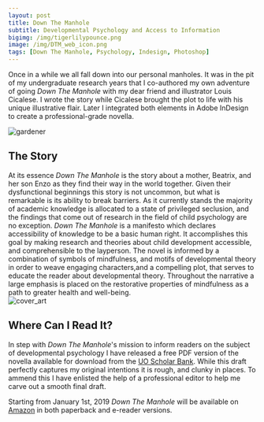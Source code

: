 ```yaml
---
layout: post
title: Down The Manhole
subtitle: Developmental Psychology and Access to Information
bigimg: /img/tigerlilypounce.png
image: /img/DTM_web_icon.png
tags: [Down The Manhole, Psychology, Indesign, Photoshop]
---
```

Once in a while we all fall down into our personal manholes. It was in the pit of my undergraduate research years that I co-authored my own adventure of going _Down The Manhole_ with my dear friend and illustrator Louis Cicalese. I wrote the story while Cicalese brought the plot to life with his unique illustrative flair. Later I integrated both elements in Adobe InDesign to create a professional-grade novella.

![gardener](https://i.imgur.com/uBRGszv.png)
## The Story
At its essence _Down The Manhole_ is the story about a mother, Beatrix, and her son Enzo as they find their way in the world together. 
Given their dysfunctional beginnings this story is not uncommon, but what is remarkable is its ability to break barriers. 
As it currently stands the majority of academic knowledge is allocated to a state of privileged seclusion, 
and the findings that come out of research in the field of child psychology are no exception. 
_Down The Manhole_ is a manifesto which declares accessibility of knowledge to be a basic human right. 
It accomplishes this goal by making research and theories about child development accessible, and comprehensible to the layperson. 
The novel is informed by a combination of symbols of mindfulness, and motifs of developmental theory in order to weave engaging characters,and a compelling plot, that serves to educate the reader about developmental theory. 
Throughout the narrative a large emphasis is placed on the restorative properties of mindfulness as a path to greater health and well-being.  
![cover_art](https://i.imgur.com/sx4HCHy.png)  
## Where Can I Read It?
In step with _Down The Manhole_'s mission to inform readers on the subject of developmental psychology I have released a free PDF version of the novella available for download from the [UO Scholar Bank](https://scholarsbank.uoregon.edu/xmlui/handle/1794/20265). While this draft perfectly captures my original intentions it is rough, and clunky in places.  To ammend this I have enlisted the help of a professional editor to help me carve out a smooth final draft.

Starting from January 1st, 2019 _Down The Manhole_ will be available on [Amazon](https://www.amazon.com/) in both paperback and e-reader versions.  

